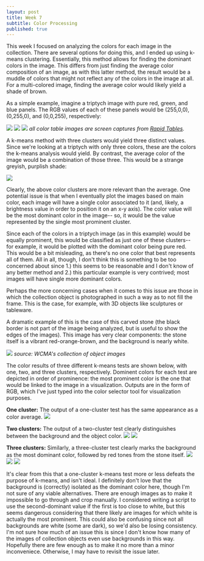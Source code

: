 ```yaml
---
layout: post
title: Week 7
subtitle: Color Processing
published: true
---
```


This week I focused on analyzing the colors for each image in the collection. There are several options for doing this, and I ended up using k-means clustering. Essentially, this method allows for finding the dominant colors in the image. This differs from just finding the average color composition of an image, as with this latter method, the result would be a muddle of colors that might not reflect any of the colors in the image at all. For a multi-colored image, finding the average color would likely yield a shade of brown. 

As a simple example, imagine a triptych image with pure red, green, and blue panels. The RGB values of each of these panels would be (255,0,0), (0,255,0), and (0,0,255), respectively:

![](/is-project/img/week07_red.png)
![](/is-project/img/week07_green.png)
![](/is-project/img/week07_blue.png)
*all color table images are screen captures from [Rapid Tables](https://www.rapidtables.com/web/color/RGB_Color.html).*

A k-means method with three clusters would yield three distinct values. Since we're looking at a triptych with only three colors, these are the colors the k-means analysis would yield. By contrast, the average color of the image would be a combination of those three. This would be a strange greyish, purplish shade:

![](/is-project/img/week07_mix.png)

Clearly, the above color clusters are more relevant than the average. One potential issue is that when I eventually plot the images based on main color, each image will have a single color associated to it (and, likely, a brightness value in order to position it on an x-y axis). The color value will be the most dominant color in the image-- so, it would be the value represented by the single most prominent cluster.

Since each of the colors in a triptych image (as in this example) would be equally prominent, this would be classified as just one of these clusters-- for example, it would be plotted with the dominant color being pure red. This would be a bit misleading, as there's no one color that best represents all of them. All in all, though, I don't think this is something to be too concerned about since 1.) this seems to be reasonable and I don't know of any better method and 2.) this particular example is very contrived; most images will have single more dominant colors. 

Perhaps the more concerning cases when it comes to this issue are those in which the collection object is photographed in such a way as to not fill the frame. This is the case, for example, with 3D objects like sculptures or tableware. 

A dramatic example of this is the case of this carved stone (the black border is not part of the image being analyzed, but is useful to show the edges of the images). This image has very clear components: the stone itself is a vibrant red-orange-brown, and the background is nearly white. 

![](/is-project/img/week07-stone.png)
*source: WCMA's collection of object images*

The color results of three different k-means tests are shown below, with one, two, and three clusters, respectively. Dominent colors for each test are depicted in order of prominence: the most prominent color is the one that would be linked to the image in a visualization. Outputs are in the form of RGB, which I've just typed into the color selector tool for visualization purposes.

**One cluster:** The output of a one-cluster test has the same appearance as a color average.
![](/is-project/img/week07-one-one.png)

**Two clusters:** The output of a two-cluster test clearly distinguishes between the background and the object color.
![](/is-project/img/week07-twothree-one.png)
![](/is-project/img/week07-two-two.png)

**Three clusters:** Similarly, a three-cluster test clearly marks the background as the most dominant color, followed by red tones from the stone itself.
![](/is-project/img/week07-twothree-one.png)
![](/is-project/img/week07-three-two.png)
![](/is-project/img/week07-three-three.png)

It's clear from this that a one-cluster k-means test more or less defeats the purpose of k-means, and isn't ideal. I definitely don't love that the background is (correctly) isolated as the dominant color here, though I'm not sure of any viable alternatives. There are enough images as to make it impossible to go through and crop manually. I considered writing a script to use the second-dominant value if the first is too close to white, but this seems dangerous considering that there likely are images for which white is actually the most prominent. This could also be confusing since not all backgrounds are white (some are dark), so we'd also be losing consistency. I'm not sure how much of an issue this is since I don't know how many of the images of collection objects even use backgrounds in this way. Hopefully there are few enough as to make it no more than a minor inconveniece. Otherwise, I may have to revisit the issue later.

